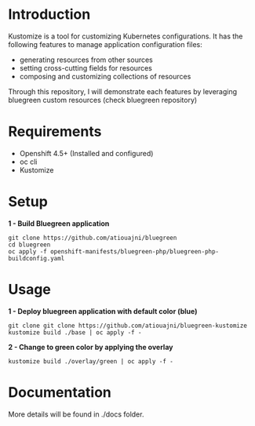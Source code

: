 # Introduction
Kustomize is a tool for customizing Kubernetes configurations. It has the following features to manage application configuration files:

 - generating resources from other sources
 - setting cross-cutting fields for resources
 - composing and customizing collections of resources

Through this repository, I will demonstrate each features by leveraging bluegreen custom resources (check bluegreen repository)

# Requirements

- Openshift 4.5+ (Installed and configured)
- oc cli
- Kustomize

# Setup
**1 - Build Bluegreen application**
```shell
git clone https://github.com/atiouajni/bluegreen
cd bluegreen
oc apply -f openshift-manifests/bluegreen-php/bluegreen-php-buildconfig.yaml
```

# Usage
**1 - Deploy bluegreen application with default color (blue)**

```shell
git clone git clone https://github.com/atiouajni/bluegreen-kustomize
kustomize build ./base | oc apply -f -
```

**2 - Change to green color by applying the overlay**

```shell
kustomize build ./overlay/green | oc apply -f -

```
# Documentation

More details will be found in ./docs folder.

